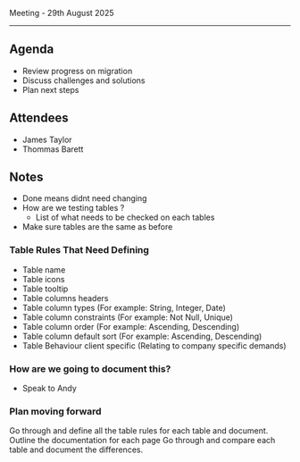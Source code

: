 Meeting - 29th August 2025

---

## Agenda

- Review progress on migration
- Discuss challenges and solutions
- Plan next steps

## Attendees

- James Taylor
- Thommas Barett

## Notes

- Done means didnt need changing
- How are we testing tables ?
  - List of what needs to be checked on each tables
- Make sure tables are the same as before

### Table Rules That Need Defining

- Table name
- Table icons
- Table tooltip
- Table columns headers
- Table column types (For example: String, Integer, Date)
- Table column constraints (For example: Not Null, Unique)
- Table column order (For example: Ascending, Descending)
- Table column default sort (For example: Ascending, Descending)
- Table Behaviour client specific (Relating to company specific demands)

### How are we going to document this?

- Speak to Andy

### Plan moving forward

Go through and define all the table rules for each table and document.
Outline the documentation for each page
Go through and compare each table and document the differences.
